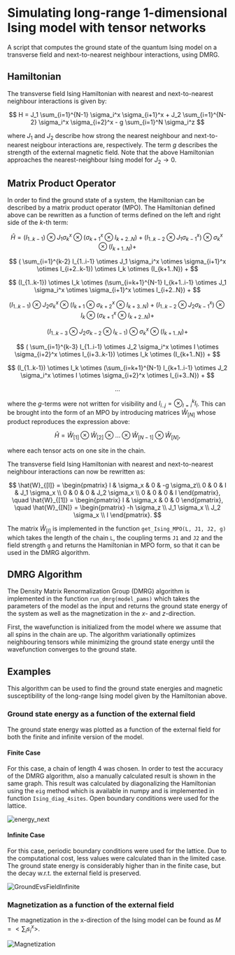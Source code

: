# Simulating long-range 1-dimensional Ising model with tensor networks

A script that computes the ground state of the quantum Ising model on a transverse field and next-to-nearest neighbour interactions, using DMRG.

## Hamiltonian

The transverse field Ising Hamiltonian with nearest and next-to-nearest neighbour interactions is given by:

$$
H = J_1 \sum_{i=1}^{N-1} \sigma_i^x \sigma_{i+1}^x + J_2 \sum_{i=1}^{N-2} \sigma_i^x \sigma_{i+2}^x - g \sum_{i=1}^N \sigma_i^z
$$

where $J_1$ and $J_2$ describe how strong the nearest neighbour and next-to-nearest neigbour interactions are, respectively. The term $g$ describes the strength of the external magnetic field. Note that the above Hamiltonian approaches the nearest-neighbour Ising model for $J_2 \rightarrow 0$.

## Matrix Product Operator

In order to find the ground state of a system, the Hamiltonian can be described by a matrix product operator (MPO). The Hamiltonian defined above can be rewritten as a function of terms defined on the left and right side of the $k$-th term:

$$
\hat{H} = (I_{1..k-1}) \otimes J_1 \sigma_k^x \otimes (\sigma_{k+1}^x \otimes I_{k+2..N}) + (I_{1..k-2} \otimes J_1 \sigma_{k-1}^x) \otimes \sigma_k^x \otimes (I_{k+1..N}) +
$$

$$
( \sum_{i=1}^{k-2} I_{1..i-1} \otimes J_1 \sigma_i^x \otimes \sigma_{i+1}^x \otimes I_{i+2..k-1}) \otimes I_k \otimes (I_{k+1..N}) +
$$

$$
(I_{1..k-1}) \otimes I_k \otimes (\sum_{i=k+1}^{N-1} I_{k+1..i-1} \otimes J_1 \sigma_i^x \otimes \sigma_{i+1}^x \otimes I_{i+2..N}) +
$$

$$
(I_{1..k-1}) \otimes J_2 \sigma_k^x \otimes (I_{k+1} \otimes \sigma_{k+2}^x \otimes I_{k+3..N} ) + (I_{1..k-2} \otimes J_2 \sigma_{k-1}^x) \otimes I_k \otimes (\sigma_{k+1}^x \otimes I_{k+2..N}) +
$$

$$
(I_{1..k-3} \otimes J_2 \sigma_{k-2} \otimes I_{k-1}) \otimes \sigma_k^x \otimes (I_{k+1..N}) +
$$

$$
( \sum_{i=1}^{k-3} I_{1..i-1} \otimes J_2 \sigma_i^x \otimes I \otimes \sigma_{i+2}^x \otimes I_{i+3..k-1}) \otimes I_k \otimes (I_{k+1..N}) +
$$

$$
(I_{1..k-1}) \otimes I_k \otimes (\sum_{i=k+1}^{N-1} I_{k+1..i-1} \otimes J_2 \sigma_i^x \otimes I \otimes \sigma_{i+2}^x \otimes I_{i+3..N}) +
$$

$$
...
$$

where the $g$-terms were not written for visibility and $I_{i..j} = \otimes_{l=i}^k I_l$.
This can be brought into the form of an MPO by introducing matrices $\hat{W}_{[N]}$ whose product reproduces the expression above:

$$
\hat{H} = \hat{W}_{[1]} \otimes \hat{W}_{[2]} \otimes \dots \otimes \hat{W}_{[N-1]} \otimes \hat{W}_{[N]},
$$

where each tensor acts on one site in the chain.

The transverse field Ising Hamiltonian with nearest and next-to-nearest neighbour interactions can now be rewritten as:

$$
\hat{W}_{[l]} =
\begin{pmatrix}
I & \sigma_x & 0 & -g \sigma_z\\
0 & 0 & I & J_1 \sigma_x \\
0 & 0 & 0 & J_2 \sigma_x \\
0 & 0 & 0 & I
\end{pmatrix}, \quad
\hat{W}_{[1]} =
\begin{pmatrix}
I & \sigma_x & 0 & 0
\end{pmatrix}, \quad
\hat{W}_{[N]} =
\begin{pmatrix}
-h \sigma_z \\
J_1 \sigma_x \\
J_2 \sigma_x \\
I
\end{pmatrix}.
$$

The matrix $\hat{W}_{[l]}$ is implemented in the function `get_Ising_MPO(L, J1, J2, g)` which takes the length of the chain `L`, the coupling terms `J1` and `J2` and the field strength `g` and returns the Hamiltonian in MPO form, so that it can be used in the DMRG algorithm.

## DMRG Algorithm

The Density Matrix Renormalization Group (DMRG) algorithm is implemented in the function `run_dmrg(model_pams)` which takes the parameters of the model as the input and returns the ground state energy of the system as well as the magnetization in the $x$- and $z$-direction.

First, the wavefunction is initialized from the model where we assume that all spins in the chain are up. The algorithm variationally optimizes neighbouring tensors while minimizing the ground state energy until the wavefunction converges to the ground state.

## Examples

This algorithm can be used to find the ground state energies and magnetic susceptibility of the long-range Ising model given by the Hamiltonian above.

### Ground state energy as a function of the external field

The ground state energy was plotted as a function of the external field for both the finite and infinite version of the model.

#### Finite Case

For this case, a chain of length 4 was chosen. In order to test the accuracy of the DMRG algorithm, also a manually calculated result is shown in the same graph. This result was calculated by diagonalizing the Hamiltonian using the `eig` method which is available in numpy and is implemented in function `Ising_diag_4sites`. Open boundary conditions were used for the lattice.

![energy_next](https://user-images.githubusercontent.com/49079733/221142987-7e3539e1-f6ef-4906-9b10-e3d2c25b7018.png)

#### Infinite Case

For this case, periodic boundary conditions were used for the lattice. Due to the computational cost, less values were calculated than in the limited case. The ground state energy is considerably higher than in the finite case, but the decay w.r.t. the external field is preserved.

![GroundEvsFieldInfinite](https://user-images.githubusercontent.com/49079733/221143139-beac395a-d696-48a6-b9f4-63ac7d62a347.png)

### Magnetization as a function of the external field

The magnetization in the x-direction of the Ising model can be found as $M = < \sum_i s_i^x >$.

![Magnetization](https://user-images.githubusercontent.com/49079733/221143260-7ee66849-94f5-4c21-85d2-f8c86d9db1a8.png)
